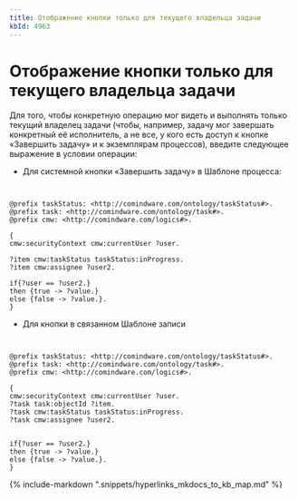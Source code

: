 ```yaml
---
title: Отображение кнопки только для текущего владельца задачи
kbId: 4963
---
```


# Отображение кнопки только для текущего владельца задачи

Для того, чтобы конкретную операцию мог видеть и выполнять только текущий владелец задачи (чтобы, например, задачу мог завершать конкретный её исполнитель, а не все, у кого есть доступ к кнопке «Завершить задачу» и к экземплярам процессов), введите следующее выражение в условии операции:

- Для системной кнопки «Завершить задачу» в Шаблоне процесса:

```
 
@prefix taskStatus: <http://comindware.com/ontology/taskStatus#>.
@prefix task: <http://comindware.com/ontology/task#>.
@prefix cmw: <http://comindware.com/logics#>.
 
{
cmw:securityContext cmw:currentUser ?user.
 
?item cmw:taskStatus taskStatus:inProgress.
?item cmw:assignee ?user2.
 
if{?user == ?user2.}
then {true -> ?value.}
else {false -> ?value.}.
}

```

- Для кнопки в связанном Шаблоне записи

```
 
@prefix taskStatus: <http://comindware.com/ontology/taskStatus#>.
@prefix task: <http://comindware.com/ontology/task#>.
@prefix cmw: <http://comindware.com/logics#>.
 
{
cmw:securityContext cmw:currentUser ?user.
?task task:objectId ?item.
?task cmw:taskStatus taskStatus:inProgress.
?task cmw:assignee ?user2.
 
 
if{?user == ?user2.}
then {true -> ?value.}
else {false -> ?value.}.
}

```

{% include-markdown ".snippets/hyperlinks_mkdocs_to_kb_map.md" %}
